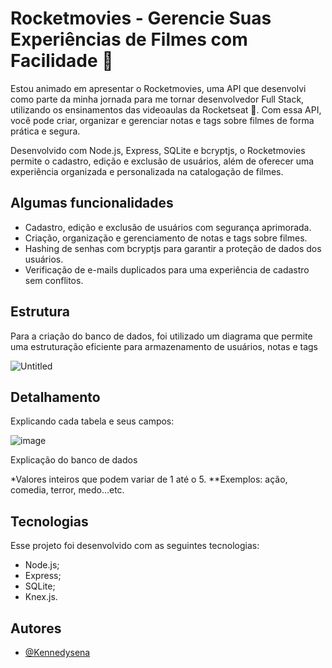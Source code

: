 
# Rocketmovies - Gerencie Suas Experiências de Filmes com Facilidade 🌟

Estou animado em apresentar o Rocketmovies, uma API que desenvolvi como parte da minha jornada para me tornar desenvolvedor Full Stack, utilizando os ensinamentos das videoaulas da Rocketseat 🚀. Com essa API, você pode criar, organizar e gerenciar notas e tags sobre filmes de forma prática e segura.

Desenvolvido com Node.js, Express, SQLite e bcryptjs, o Rocketmovies permite o cadastro, edição e exclusão de usuários, além de oferecer uma experiência organizada e personalizada na catalogação de filmes.

## Algumas funcionalidades

- Cadastro, edição e exclusão de usuários com segurança aprimorada.
- Criação, organização e gerenciamento de notas e tags sobre filmes.
- Hashing de senhas com bcryptjs para garantir a proteção de dados dos usuários.
- Verificação de e-mails duplicados para uma experiência de cadastro sem conflitos.

## Estrutura
Para a criação do banco de dados, foi utilizado um diagrama que permite uma estruturação eficiente para armazenamento de usuários, notas e tags

![Untitled](https://github.com/user-attachments/assets/c053b85e-c25b-4206-aa78-6ebdb76ec6ed)

## Detalhamento
Explicando cada tabela e seus campos:

![image](https://github.com/user-attachments/assets/79398ba6-4bc6-4e13-befa-88e1bd6ff1df)

Explicação do banco de dados

*Valores inteiros que podem variar de 1 até o 5.
**Exemplos: ação, comedia, terror, medo...etc.

## Tecnologias
Esse projeto foi desenvolvido com as seguintes tecnologias:

- Node.js;
- Express;
- SQLite;
- Knex.js.


## Autores

- [@Kennedysena](https://github.com/Kennedysena)


